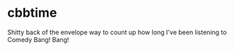 # cbbtime
Shitty back of the envelope way to count up how long I've been listening to Comedy Bang! Bang!
